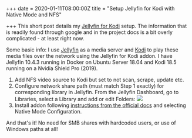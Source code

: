+++
date = 2020-01-11T08:00:00Z
title = "Setup Jellyfin for Kodi with Native Mode and NFS"

+++
This short post details my [Jellyfin for Kodi](https://github.com/jellyfin/jellyfin-kodi) setup. The information that is readily found through google and in the project docs is a bit overly complicated - at least right now.

Some basic info: I use [Jellyfin](https://jellyfin.org/) as a media server and [Kodi](https://kodi.tv/) to play these media files over the network using the Jellyfin for Kodi addon. I have Jellyfin 10.4.3 running in Docker on Ubuntu Server 18.04 and Kodi 18.5 running on a Nvidia Shield Pro (2019).

1. Add NFS video source to Kodi but set to not scan, scrape, update etc.
2. Configure network share path (must match Step 1 exactly) for corresponding library in Jellyfin. From the Jellyfin Dashboard, go to Libraries, select a Library and add or edit Folders: ![](https://i.imgur.com/9QtITsY.png)
3. Install addon following [instructions from the official docs](https://web.archive.org/web/20200102222926/https://jellyfin.org/docs/general/clients/installing-kodi.html) and selecting Native Mode Configuration.

And that's it! No need for SMB shares with hardcoded users, or use of Windows paths at all!